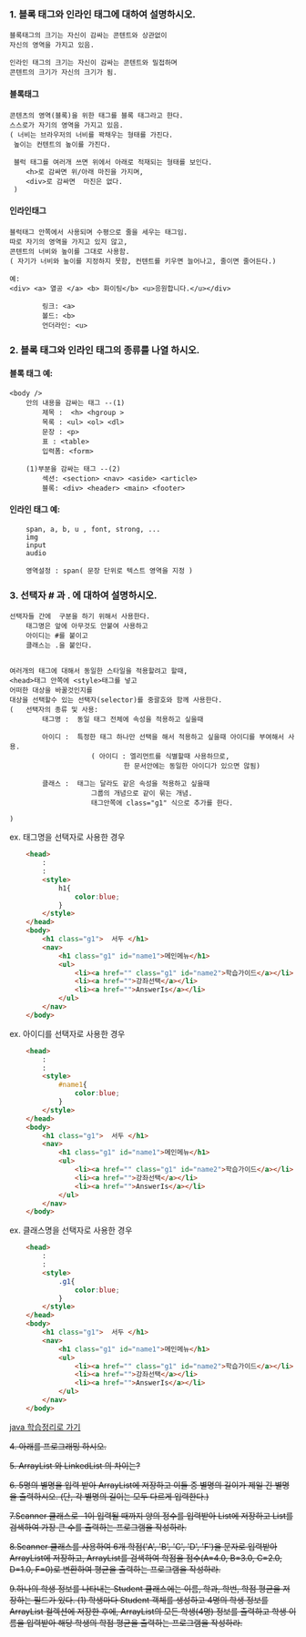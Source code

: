 ### 1. 블록 태그와 인라인 태그에 대하여 설명하시오.
	블록태그의 크기는 자신이 감싸는 콘텐트와 상관없이
	자신의 영역을 가지고 있음.

	인라인 태그의 크기는 자신이 감싸는 콘텐트와 밀접하며
	콘텐트의 크기가 자신의 크기가 됨.

#### 블록태그 
	콘텐츠의 영역(블록)을 위한 태그를 블록 태그라고 한다.
	스스로가 자기의 영역을 가지고 있음.
	( 너비는 브라우저의 너비를 꽉채우는 형태를 가진다.
	 높이는 컨텐트의 높이를 가진다.
	 
	 블럭 태그를 여러개 쓰면 위에서 아래로 적재되는 형태를 보인다.
		<h>로 감싸면 위/아래 마진을 가지며,
		<div>로 감싸면  마진은 없다.
	 )

#### 인라인태그
	블럭태그 안쪽에서 사용되며 수평으로 줄을 세우는 태그임.
	따로 자기의 영역을 가지고 있지 않고,
	콘텐트의 너비와 높이를 그대로 사용함.
	( 자기가 너비와 높이를 지정하지 못함, 컨텐트를 키우면 늘어나고, 줄이면 줄어든다.)
	
	예:
	<div> <a> 열공 </a> <b> 화이팅</b> <u>응원합니다.</u></div>

			링크: <a>
			볼드: <b>
			언더라인: <u>


### 2. 블록 태그와 인라인 태그의 종류를 나열 하시오.

#### 블록 태그 예:
	<body />
		안의 내용을 감싸는 태그 --(1)
			제목 :  <h> <hgroup >
			목록 : <ul> <ol> <dl>
			문장 : <p>
			표 : <table>
			입력폼: <form>
		
		(1)부분을 감싸는 태그 --(2)
			섹션: <section> <nav> <aside> <article>
			블록: <div> <header> <main> <footer>  


#### 인라인 태그 예:
		span, a, b, u , font, strong, ...
		img
		input
		audio

		영역설정 : span( 문장 단위로 텍스트 영역을 지정 )
		

### 3. 선택자 # 과 . 에 대하여 설명하시오.
	선택자들 간에  구분을 하기 위해서 사용한다.
		태그명은 앞에 아무것도 안붙여 사용하고
		아이디는 #를 붙이고
		클래스는 .을 붙인다.
		

	여러개의 태그에 대해서 동일한 스타일을 적용할려고 할때,
	<head>태그 안쪽에 <style>태그를 넣고
	어떠한 대상을 바꿀것인지를 
	대상을 선택할수 있는 선택자(selector)를 중괄호와 함께 사용한다.
	(	선택자의 종류 및 사용:
			태그명	:  동일 태그 전체에 속성을 적용하고 싶을때
			
			아이디	:  특정한 태그 하나만 선택을 해서 적용하고 싶을때 아이디를 부여해서 사용.
						( 아이디 : 엘리먼트를 식별할때 사용하므로, 
								한 문서안에는 동일한 아이디가 있으면 않됨)
						
			클래스	:  태그는 달라도 같은 속성을 적용하고 싶을때
						그룹의 개념으로 같이 묶는 개념.
						태그안쪽에 class="g1" 식으로 추가를 한다.
						
	)


ex. 태그명을 선택자로 사용한 경우
```html	
	<head>
		:
		:
		<style>
			h1{	  
				color:blue;
			}
		</style>
	</head>	
	<body>
		<h1 class="g1">  서두 </h1>
		<nav>
			<h1 class="g1" id="name1">메인메뉴</h1>
			<ul>	
				<li><a href="" class="g1" id="name2">학습가이드</a></li>
				<li><a href="">강좌선택</a></li>
				<li><a href="">AnswerIs</a></li>
			</ul>
		</nav>
	</body>		
```

ex. 아이디를 선택자로 사용한 경우
```html
	<head>
		:
		:
		<style>
			#name1{
				color:blue;
			}
		</style>
	</head>		
	<body>
		<h1 class="g1">  서두 </h1>
		<nav>
			<h1 class="g1" id="name1">메인메뉴</h1>
			<ul>	
				<li><a href="" class="g1" id="name2">학습가이드</a></li>
				<li><a href="">강좌선택</a></li>
				<li><a href="">AnswerIs</a></li>
			</ul>
		</nav>
	</body>	
```

ex. 클래스명을 선택자로 사용한 경우
```html
	<head>
		:
		:
		<style>
			.g1{
				color:blue;
			}
		</style>
	</head>		
	<body>
		<h1 class="g1">  서두 </h1>
		<nav>
			<h1 class="g1" id="name1">메인메뉴</h1>
			<ul>	
				<li><a href="" class="g1" id="name2">학습가이드</a></li>
				<li><a href="">강좌선택</a></li>
				<li><a href="">AnswerIs</a></li>
			</ul>
		</nav>
	</body>	
```



[java 학습정리로 가기](../01_Java/23_Collection_Framework/학습정리-11-05.md)




~~4. 아래를 프로그래밍 하시오.~~

~~5. ArrayList 와 LinkedList 의 차이는?~~

~~6. 5명의 별명을 입력 받아 ArrayList에 저장하고 이들 중 별명의 길이가
제일 긴 별명을 출력하시오. (단, 각 별명의 길이는 모두 다르게 입력한다.)~~

~~7.Scanner 클래스로 -1이 입력될 때까지 양의 정수를 입력받아 List에 저장하고 
List를 검색하여 가장 큰 수를 출력하는 프로그램을 작성하라.~~

~~8.Scanner 클래스를 사용하여 6개 학점('A', 'B', 'C', 'D', 'F')을 문자로 입력받아 ArrayList에 저장하고, 
ArrayList를 검색하여 학점을 점수(A=4.0, B=3.0, C=2.0, D=1.0, F=0)로 변환하여 평균을 출력하는 프로그램을 작성하라.~~

~~9.하나의 학생 정보를 나타내는 Student 클래스에는 이름, 학과, 학번, 학점 평균을 저장하는 필드가 있다.
(1) 학생마다 Student 객체를 생성하고 4명의 학생 정보를 ArrayList<Student> 컬렉션에 저장한 후에, 
ArrayList<Student>의 모든 학생(4명) 정보를 출력하고 
학생 이름을 입력받아 해당 학생의 학점 평균을 출력하는 프로그램을 작성하라.~~

